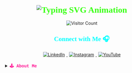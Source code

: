 <h1 align="center" style="font-family: 'Press Start 2P', cursive; color: #39FF14;">
  <img src="https://readme-typing-svg.demolab.com?font=Press+Start+2P&size=24&pause=1000&color=39FF14&center=true&vCenter=true&width=600&lines=Hey+there!+I'm+Angga+Saputra!;A+Creative+Engineer+%26+Art+Lover+🎨;Building+Cool+Stuff+With+Code+💻" alt="Typing SVG Animation">
</h1>

<p align="center">
  <img src="https://komarev.com/ghpvc/?username=ArtEnginer&color=brightgreen&style=flat-square" alt="Visitor Count">
</p>

<h2 align="center" style="color: cyan; font-family: 'Press Start 2P', cursive;">Connect with Me 🎧</h2>
<p align="center">
  <a href="https://www.linkedin.com/in/anggaegae" target="_blank">
    <img src="https://img.shields.io/badge/LinkedIn-0A66C2?style=for-the-badge&logo=linkedin&logoColor=white" alt="LinkedIn" style="margin: 5px;">
  </a>
  <a href="https://instagram.com/anggaegae" target="_blank">
    <img src="https://img.shields.io/badge/Instagram-E4405F?style=for-the-badge&logo=instagram&logoColor=white" alt="Instagram" style="margin: 5px;">
  </a>
  <a href="https://youtube.com/@biarngerti" target="_blank">
    <img src="https://img.shields.io/badge/YouTube-FF0000?style=for-the-badge&logo=youtube&logoColor=white" alt="YouTube" style="margin: 5px;">
  </a>
</p>

<details>
  <summary><b style="font-family: 'Courier New'; color: #FF1493;">🕹️ About Me</b></summary>
  <p style="font-family: 'Courier New'; color: #ADFF2F;">
    I'm a developer who blends technology and art to build unique projects. 
    <br>When I'm not coding, you can find me gaming 🎮 or exploring digital art 🎨.
  </p>
</details>

<!-- Fonts & Styling Links -->
<link href="https://fonts.googleapis.com/css2?family=Press+Start+2P&display=swap" rel="stylesheet">
